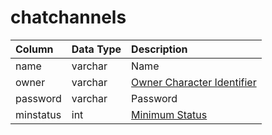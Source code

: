 # chatchannels

| Column | Data Type | Description |
| :--- | :--- | :--- |
| name | varchar | Name |
| owner | varchar | [Owner Character Identifier](https://github.com/EQEmu/docs-db-schema/tree/e0eb157dbf5563b03c0faf391abc87ec69239f4a/docs/categories/admin/character_data.md) |
| password | varchar | Password |
| minstatus | int | [Minimum Status](https://eqemu.gitbook.io/server/categories/player/status-levels) |

